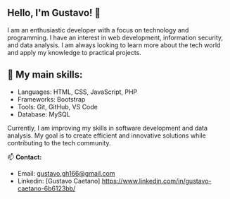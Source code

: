 ## Hello, I'm Gustavo! 👋

I am an enthusiastic developer with a focus on technology and programming. I have an interest in web development, information security, and data analysis. I am always looking to learn more about the tech world and apply my knowledge to practical projects.

## 🚀 My main skills:
- Languages: HTML, CSS, JavaScript, PHP
- Frameworks: Bootstrap
- Tools: Git, GitHub, VS Code
- Database: MySQL

Currently, I am improving my skills in software development and data analysis. My goal is to create efficient and innovative solutions while contributing to the tech community.

📫 **Contact:**
- Email: gustavo.gh166@gmail.com
- Linkedin: [Gustavo Caetano] https://www.linkedin.com/in/gustavo-caetano-6b6123bb/
